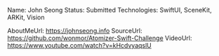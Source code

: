 Name: John Seong
Status: Submitted
Technologies: SwiftUI, SceneKit, ARKit, Vision

AboutMeUrl: https://johnseong.info
SourceUrl: https://github.com/wonmor/Atomizer-Swift-Challenge
VideoUrl: https://www.youtube.com/watch?v=kHcdvyaqslU

<!---
EXAMPLE
Name: John Appleseed
Status: Submitted <or> Winner <or> Distinguished <or> Rejected
Technologies: SwiftUI, RealityKit, CoreGraphic

AboutMeUrl: https://linkedin.com/in/johnappleseed
SourceUrl: https://github.com/johnappleseed/wwdc2025
VideoUrl: https://youtu.be/ABCDE123456
-->
